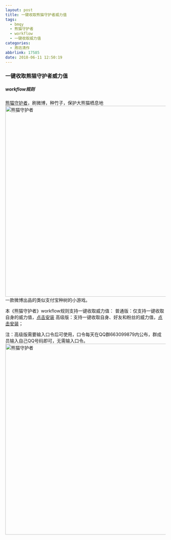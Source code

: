 ```yaml
---
layout: post
title: 一键收取熊猫守护者威力值
tags:
  - bmqy
  - 熊猫守护者
  - workflow
  - 一键收取威力值
categories:
  - 燕坊清作
abbrlink: 17585
date: 2018-06-11 12:50:19
---
```


### 一键收取熊猫守护者威力值
##### workflow规则
[熊猫守护者](https://m.weibo.cn/z/panda)，刷微博，种竹子，保护大熊猫栖息地  
<img src="/uploads/2018/06/m.weibo.cn_z_panda.png" style="height:600px;" alt="熊猫守护者">
一款微博出品的类似支付宝种树的小游戏。

本《熊猫守护者》workflow规则支持一键收取威力值：
普通版：仅支持一键收取自身的威力值，[点击安装](https://workflow.is/workflows/f27771cbbbb0444d9f24b0498108e948)
高级版：支持一键收取自身、好友和粉丝的威力值，[点击安装](https://workflow.is/workflows/13b3e14e383744c590090e1b18d0d368)；

注：高级版需要输入口令后可使用，口令每天在QQ群663099879内公布，群成员输入自己QQ号码即可，无需输入口令。
<img src="/uploads/2018/06/2018061113065121.png" style="height:600px;"  alt="熊猫守护者">